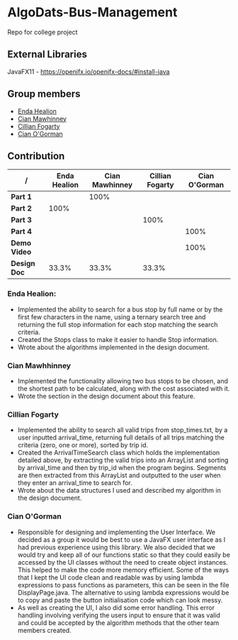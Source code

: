 # AlgoDats-Bus-Management
Repo for college project

## External Libraries
JavaFX11 - https://openjfx.io/openjfx-docs/#install-java

## Group members
* [Enda Healion](https://github.com/EndaHealion)
* [Cian Mawhinney](https://github.com/cianmawhinney)
* [Cillian Fogarty](https://github.com/cillfog1)
* [Cian O'Gorman](https://github.com/CianOG123)


## Contribution
/   | Enda Healion | Cian Mawhinney | Cillian Fogarty | Cian O'Gorman
--|--|--|--|--
**Part 1** | | 100% | | |
**Part 2** | 100% | | | |
**Part 3** | | | 100% | |
**Part 4** |  | | | 100% |
**Demo Video** |  | | | 100% |
**Design Doc** | 33.3% | 33.3% | 33.3% | |

### Enda Healion:
* Implemented the ability to search for a bus stop by full name or by the first few characters in the name, using a ternary search tree and returning the full stop information for each stop matching the search criteria.
* Created the Stops class to make it easier to handle Stop information.
* Wrote about the algorithms implemented in the design document.

### Cian Mawhhinney
* Implemented the functionality allowing two bus stops to be chosen, and the shortest path to be calculated, along with the cost associated with it.
* Wrote the section in the design document about this feature.

### Cillian Fogarty
* Implemented the ability to search all valid trips from stop_times.txt, by a user inputted arrival_time, returning full details of all trips matching the criteria (zero, one or more), sorted by trip id.
* Created the ArrivalTimeSearch class which holds the implementation detailed above, by extracting the valid trips into an ArrayList and sorting by arrival_time and then by trip_id when the program begins. Segments are then extracted from this ArrayList and outputted to the user when they enter an arrival_time to search for.
* Wrote about the data structures I used and described my algorithm in the design document.

### Cian O'Gorman
* Responsible for designing and implementing the User Interface. We decided as a group it would be best to use a JavaFX user interface as I had previous experience using this library. We also decided that we would try and keep all of our functions static so that they could easily be accessed by the UI classes without the need to create object instances. This helped to make the code more memory efficient. Some of the ways that I kept the UI code clean and readable was by using lambda expressions to pass functions as parameters, this can be seen in the file DisplayPage.java. The alternative to using lambda expressions would be to copy and paste the button initialisation code which can look messy.
* As well as creating the UI, I also did some error handling. This error handling involving verifying the users input to ensure that it was valid and could be accepted by the algorithm methods that the other team members created.
